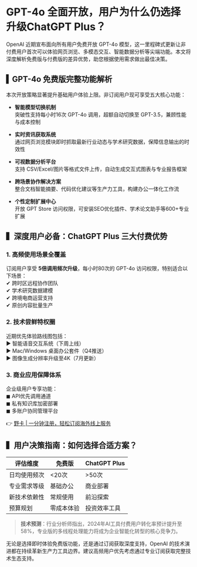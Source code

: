 # GPT-4o 全面开放，用户为什么仍选择升级ChatGPT Plus？

OpenAI 近期宣布面向所有用户免费开放 GPT-4o 模型，这一里程碑式更新让非付费用户首次可以体验网页浏览、多模态交互、智能数据分析等尖端功能。本文将深度解析免费版与付费版的差异优势，助您根据使用需求做出最佳决策。

## ▍GPT-4o 免费版完整功能解析
本次开放策略显著提升基础用户体验上限。非订阅用户现可享受五大核心功能：

- **智能模型切换机制**  
突破性支持每小时16次 GPT-4o 调用，超额自动切换至 GPT-3.5，兼顾性能与成本控制

- **实时资讯获取系统**  
通过网页浏览模块即时抓取最新行业动态与学术研究数据，保障信息输出的时效性

- **可视数据分析平台**  
支持 CSV/Excel/图片等格式文件上传，自动生成交互式图表与专业报告框架

- **跨场景协作解决方案**  
整合文档智能摘要、代码优化建议等生产力工具，构建办公一体化工作流

- **个性定制扩展中心**  
开放 GPT Store 访问权限，可安装SEO优化插件、学术论文助手等600+专业扩展



## ▍深度用户必备：ChatGPT Plus 三大付费优势

### 1. 高频使用场景全覆盖
订阅用户享受 **5倍调用频次升级**，每小时80次的 GPT-4o 访问权限，特别适合以下场景：  
✔ 跨时区远程协作团队  
✔ 学术研究数据建模  
✔ 跨境电商运营支持  
✔ 原创内容批量生产

### 2. 技术尝鲜特权圈
近期优先体验路线图包括：  
▶ 智能语音交互系统（下周上线）  
▶ Mac/Windows 桌面办公套件（Q4推送）  
▶ 图像生成分辨率升级至4K（7月更新）

### 3. 商业应用保障体系
企业级用户专享功能：  
◼ API优先调用通道  
◼ 私有知识库加密部署  
◼ 多账户协同管理平台


👉 [野卡 | 一分钟注册，轻松订阅海外线上服务](https://bbtdd.com/yeka)

## ▍用户决策指南：如何选择合适方案？
| 评估维度       | 免费版       | ChatGPT Plus  |
|----------------|-------------|----------------|
| 日均使用频次   | <20次       | >50次          |
| 专业需求等级   | 基础办公    | 商业部署       |
| 新技术依赖性   | 常规使用    | 前沿探索       |
| 预算规划       | 零成本体验  | 投资效率工具   |

> **技术预测**：行业分析师指出，2024年AI工具付费用户转化率预计提升至58%，专业版的多线程处理能力将成为企业智能化转型的核心竞争力。

无论是选择即时体验免费版功能，还是通过订阅获取深度支持，OpenAI 的技术演进都在持续革新生产力工具边界。建议高频用户优先考虑通过专业订阅获取完整技术生态支持。